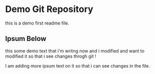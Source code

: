 # Demo Git Repository

this is a demo first readme file.

## Ipsum Below


this some demo text that i'm writng now
and i modified and want to modified it 
so that i see changes throgh git !

I am adding more ipsum text on it
so that i can see changes in the file.
